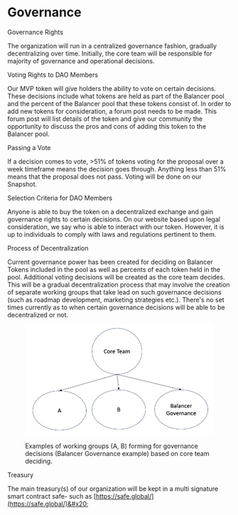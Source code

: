 # Governance

Governance Rights

The organization will run in a centralized governance fashion, gradually decentralizing over time. Initially, the core team will be responsible for majority of governance and operational decisions.&#x20;

Voting Rights to DAO Members

Our MVP token will give holders the ability to vote on certain decisions. These decisions include what tokens are held as part of the Balancer pool and the percent of the Balancer pool that these tokens consist of. In order to add new tokens for consideration, a forum post needs to be made. This forum post will list details of the token and give our community the opportunity to discuss the pros and cons of adding this token to the Balancer pool.  &#x20;

Passing a Vote

If a decision comes to vote, >51% of tokens voting for the proposal over a week timeframe means the decision goes through. Anything less than 51% means that the proposal does not pass. Voting will be done on our Snapshot.&#x20;

Selection Criteria for DAO Members

Anyone is able to buy the token on a decentralized exchange and gain governance rights to certain decisions. On our website based upon legal consideration, we say who is able to interact with our token. However, it is up to individuals to comply with laws and regulations pertinent to them.&#x20;

Process of Decentralization

Current governance power has been created for deciding on Balancer Tokens included in the pool as well as percents of each token held in the pool. Additional voting decisions will be created as the core team decides. This will be a gradual decentralization process that may involve the creation of separate working groups that take lead on such governance decisions (such as roadmap development, marketing strategies etc.). There's no set times currently as to when certain governance decisions will be able to be decentralized or not.

<figure><img src="../.gitbook/assets/image (4).png" alt=""><figcaption><p>Examples of working groups (A, B) forming for governance decisions (Balancer Governance example) based on core team deciding.</p></figcaption></figure>

&#x20;

Treasury&#x20;

The main treasury(s) of our organization will be kept in a multi signature smart contract safe- such as [https://safe.global/](https://safe.global/)&#x20;
